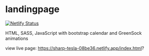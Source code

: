 # landingpage


[![Netlify Status](https://api.netlify.com/api/v1/badges/cdedc807-2848-4d83-a900-23c33aa89ba3/deploy-status)](https://app.netlify.com/sites/sharp-tesla-08be36/deploys)

 HTML, SASS, JavaScript with bootstrap calendar and GreenSock animations

view live page: https://sharp-tesla-08be36.netlify.app/index.html?
